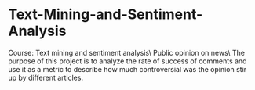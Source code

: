 # Text-Mining-and-Sentiment-Analysis
Course: Text mining and sentiment analysis\\
Public opinion on news\\
The purpose of this project is to analyze the rate of success of comments and use it as a metric to describe how much controversial was the opinion stir up by different articles. 
